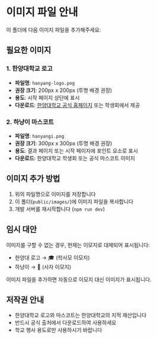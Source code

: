 # 이미지 파일 안내

이 폴더에 다음 이미지 파일을 추가해주세요:

## 필요한 이미지

### 1. 한양대학교 로고
- **파일명**: `hanyang-logo.png`
- **권장 크기**: 200px x 200px (투명 배경 권장)
- **용도**: 시작 페이지 상단에 표시
- **다운로드**: [한양대학교 공식 홈페이지](https://www.hanyang.ac.kr/) 또는 학생회에서 제공

### 2. 하냥이 마스코트
- **파일명**: `hanyangi.png`
- **권장 크기**: 300px x 300px (투명 배경 권장)
- **용도**: 결과 페이지 또는 시작 페이지에 포인트 요소로 표시
- **다운로드**: 한양대학교 학생회 또는 공식 마스코트 이미지

## 이미지 추가 방법

1. 위의 파일명으로 이미지를 저장합니다
2. 이 폴더(`public/images/`)에 이미지 파일을 복사합니다
3. 개발 서버를 재시작합니다 (`npm run dev`)

## 임시 대안

이미지를 구할 수 없는 경우, 현재는 이모지로 대체되어 표시됩니다:
- 한양대 로고 → 🎓 (학사모 이모지)
- 하냥이 → 🦁 (사자 이모지)

이미지 파일을 추가하면 자동으로 이모지 대신 이미지가 표시됩니다.

## 저작권 안내

- 한양대학교 로고와 마스코트는 한양대학교의 지적 재산입니다
- 반드시 공식 출처에서 다운로드하여 사용하세요
- 학교 행사 용도로만 사용하시기 바랍니다
